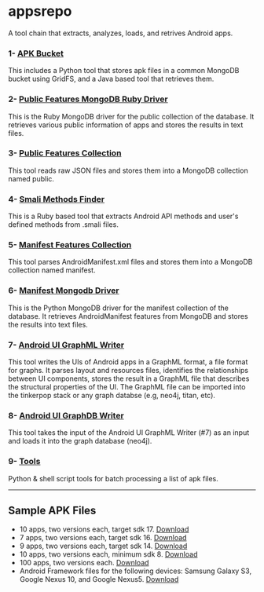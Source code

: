 appsrepo
========

A tool chain that extracts, analyzes, loads, and retrives Android apps.

### 1- [APK Bucket](apk_bucket/)
This includes a Python tool that stores apk files in a common MongoDB bucket using GridFS, and a Java based tool that retrieves them.

### 2- [Public Features MongoDB Ruby Driver](public_mongodb_driver/)
This is the Ruby MongoDB driver for the public collection of the database. It retrieves various public information of apps and stores the results in text files.

### 3- [Public Features Collection](public_features/)
This tool reads raw JSON files and stores them into a MongoDB collection named public.

### 4- [Smali Methods Finder](smali-methods-finder/)
This is a Ruby based tool that extracts Android API methods and user's defined methods from .smali files.

### 5- [Manifest Features Collection](manifest_features/)
This tool parses AndroidManifest.xml files and stores them into a MongoDB collection named manifest.

### 6- [Manifest Mongodb Driver](manifest_mongodb_driver/)
This is the Python MongoDB driver for the manifest collection of the database. It retrieves AndroidManifest features from MongoDB and stores the results into text files.

### 7- [Android UI GraphML Writer](ui-graphml/)
This tool writes the UIs of Android apps in a GraphML format, a file format for graphs. It parses layout and resources files, 
identifies the relationships between UI components, stores the result in a GraphML file that describes the structural properties of the UI.
The GraphML file can be imported into the tinkerpop stack or any graph databse (e.g, neo4j, titan, etc).

### 8- [Android UI GraphDB Writer](ui-graphdb-writer/)
This tool takes the input of the Android UI GraphML Writer (#7) as an input and loads it into the graph database (neo4j).

### 9- [Tools](tools/)
Python & shell script tools for batch processing a list of apk files.

- - -

## Sample APK Files
- 10 apps, two versions each, target sdk 17. [Download](https://drive.google.com/uc?export=download&id=0Byamwcm0_ml5SjJvZlpNV2lERkk)
- 7 apps, two versions each, target sdk 16. [Download](https://drive.google.com/uc?export=download&id=0Byamwcm0_ml5d3licGJYOVBlb28)
- 9 apps, two versions each, target sdk 14. [Download](https://drive.google.com/uc?export=download&id=0Byamwcm0_ml5bHlrOVQ1SlhTcVE)
- 10 apps, two versions each, minimum sdk 8. [Download](https://drive.google.com/uc?export=download&id=0Byamwcm0_ml5bm54WGtFa185TTA)
- 100 apps, two versions each. [Download](https://drive.google.com/uc?export=download&id=0Byamwcm0_ml5SUhUTTdTZUVIYmc)
- Android Framework files for the following devices: Samsung Galaxy S3, Google Nexus 10, and Google Nexus5. [Download](https://drive.google.com/uc?export=download&id=0Byamwcm0_ml5SFpVclR3YzlvZms)

